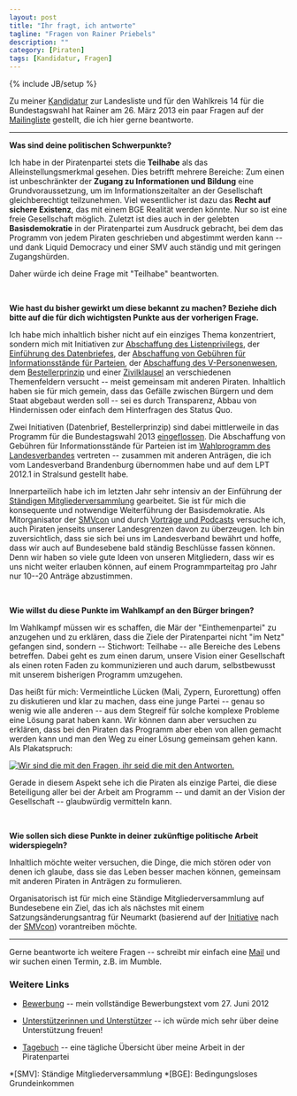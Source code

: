 ```yaml
---
layout: post
title: "Ihr fragt, ich antworte"
tagline: "Fragen von Rainer Priebels"
description: ""
category: [Piraten]
tags: [Kandidatur, Fragen]
---
```

{% include JB/setup %}

Zu meiner [Kandidatur](http://wiki.piratenpartei.de/Benutzer:Nlohmann/Bewerbung) zur Landesliste und für den Wahlkreis 14 für die Bundestagswahl hat Rainer am 26. März 2013 ein paar Fragen auf der [Mailingliste](https://news.piratenpartei.de/showthread.php?tid=305747&pid=1615452#pid1615452) gestellt, die ich hier gerne beantworte.

* * *

**Was sind deine politischen Schwerpunkte?**

Ich habe in der Piratenpartei stets die **Teilhabe** als das Alleinstellungsmerkmal gesehen. Dies betrifft mehrere Bereiche: Zum einen ist unbeschränkter der **Zugang zu Informationen und Bildung** eine Grundvoraussetzung, um im Informationszeitalter an der Gesellschaft gleichberechtigt teilzunehmen. Viel wesentlicher ist dazu das **Recht auf sichere Existenz**, das mit einem BGE Realität werden könnte. Nur so ist eine freie Gesellschaft möglich. Zuletzt ist dies auch in der gelebten **Basisdemokratie** in der Piratenpartei zum Ausdruck gebracht, bei dem das Programm von jedem Piraten geschrieben und abgestimmt werden kann -- und dank Liquid Democracy und einer SMV auch ständig und mit geringen Zugangshürden.

Daher würde ich deine Frage mit "Teilhabe" beantworten.

<br>

**Wie hast du bisher gewirkt um diese bekannt zu machen? Beziehe dich bitte auf die für dich wichtigsten Punkte aus der vorherigen Frage.**

Ich habe mich inhaltlich bisher nicht auf ein einziges Thema konzentriert, sondern mich mit Initiativen zur [Abschaffung des Listenprivilegs](https://lqfb.piratenpartei.de/lf/initiative/show/2834.html), der [Einführung des  Datenbriefes](https://lqfb.piratenpartei.de/lf/initiative/show/2920.html), der [Abschaffung von Gebühren für Informationsstände für Parteien](https://lqpp.de/mv/initiative/show/73.html), der [Abschaffung des V-Personenwesen](https://lqpp.de/mv/initiative/show/211.html), dem [Bestellerprinzip](https://lqpp.de/mv/initiative/show/215.html) und einer [Zivilklausel](https://lqpp.de/mv/initiative/show/220.html) an verschiedenen Themenfeldern versucht -- meist gemeinsam mit anderen Piraten. Inhaltlich haben sie für mich gemein, dass das Gefälle zwischen Bürgern und dem Staat abgebaut werden soll -- sei es durch Transparenz, Abbau von Hindernissen oder einfach dem Hinterfragen des Status Quo.

Zwei Initiativen (Datenbrief, Bestellerprinzip) sind dabei mittlerweile in das Programm für die Bundestagswahl 2013 [eingeflossen](http://wiki.piratenpartei.de/Bundestagswahl_2013/Wahlprogramm#Privatsph.C3.A4re_wahren.2C_Datenschutz_und_informationelle_Selbstbestimmung_st.C3.A4rken). Die Abschaffung von Gebühren für Informationsstände für Parteien ist im [Wahlprogramm des Landesverbandes](http://wiki.piratenpartei.de/MV:Programm#Abschaffung_von_Geb.C3.BChren_f.C3.BCr_Informationsst.C3.A4nde_f.C3.BCr_Parteien_und_gemeinn.C3.BCtzige_Organisationen) vertreten -- zusammen mit anderen Anträgen, die ich vom Landesverband Brandenburg übernommen habe und auf dem LPT 2012.1 in Stralsund gestellt habe.

Innerparteilich habe ich im letzten Jahr sehr intensiv an der Einführung der [Ständigen Mitgliederversammlung](http://smv.piratenpartei-mv.de) gearbeitet. Sie ist für mich die konsequente und notwendige Weiterführung der Basisdemokratie. Als Mitorganisator der [SMVcon](http://smvcon.piratenpartei-mv.de) und durch [Vorträge und Podcasts](http://blog.nlohmann.me/tags.html#Ständige%20Mitgliederversammlung-ref) versuche ich, auch Piraten jenseits unserer Landesgrenzen davon zu überzeugen. Ich bin zuversichtlich, dass sie sich bei uns im Landesverband bewährt und hoffe, dass wir auch auf Bundesebene bald ständig Beschlüsse fassen können. Denn wir haben so viele gute Ideen von unseren Mitgliedern, dass wir es uns nicht weiter erlauben können, auf einem Programmparteitag pro Jahr nur 10--20 Anträge abzustimmen.

<br>

**Wie willst du diese Punkte im Wahlkampf an den Bürger bringen?**

Im Wahlkampf müssen wir es schaffen, die Mär der "Einthemenpartei" zu anzugehen und zu erklären, dass die Ziele der Piratenpartei nicht "im Netz" gefangen sind, sondern -- Stichwort: Teilhabe -- alle Bereiche des Lebens betreffen. Dabei geht es zum einen darum, unsere Vision einer Gesellschaft als einen roten Faden zu kommunizieren und auch darum, selbstbewusst mit unserem bisherigen Programm umzugehen.

Das heißt für mich: Vermeintliche Lücken (Mali, Zypern, Eurorettung) offen zu diskutieren und klar zu machen, dass eine junge Partei -- genau so wenig wie alle anderen -- aus dem Stegreif für solche komplexe Probleme eine Lösung parat haben kann. Wir können dann aber versuchen zu erklären, dass bei den Piraten das Programm aber eben von allen gemacht werden kann und man den Weg zu einer Lösung gemeinsam gehen kann. Als Plakatspruch:

[![Wir sind die mit den Fragen, ihr seid die mit den Antworten.](https://wiki.piratenpartei.de/wiki/images/e/e2/Piraten-AGH-Wahl-Fragen-und-Antworten.jpg "Wir sind die mit den Fragen, ihr seid die mit den Antworten.")](https://wiki.piratenpartei.de/Datei:Piraten-AGH-Wahl-Fragen-und-Antworten.jpg)

Gerade in diesem Aspekt sehe ich die Piraten als einzige Partei, die diese Beteiligung aller bei der Arbeit am Programm -- und damit an der Vision der Gesellschaft -- glaubwürdig vermitteln kann.

<br>

**Wie sollen sich diese Punkte in deiner zukünftige politische Arbeit widerspiegeln?**

Inhaltlich möchte weiter versuchen, die Dinge, die mich stören oder von denen ich glaube, dass sie das Leben besser machen können, gemeinsam mit anderen Piraten in Anträgen zu formulieren.

Organisatorisch ist für mich eine Ständige Mitgliederversammlung auf Bundesebene ein Ziel, das ich als nächstes mit einem Satzungsänderungsantrag für Neumarkt (basierend auf der [Initiative](http://lfpp.de/i6190) nach der [SMVcon](http://smvcon.piratenpartei-mv.de/ergebnisse/)) vorantreiben möchte.

* * *

Gerne beantworte ich weitere Fragen -- schreibt mir einfach eine [Mail](mailto:niels.lohmann@piraten-mv.de) und wir suchen einen Termin, z.B. im Mumble.

### Weitere Links

- [Bewerbung](http://wiki.piratenpartei.de/Benutzer:Nlohmann/Bewerbung) -- mein vollständige Bewerbungstext vom 27. Juni 2012

- [Unterstützerinnen und Unterstützer](http://wiki.piratenpartei.de/Benutzer:Nlohmann/Bewerbung#Unterst.C3.BCtzer.2Ainnen) -- ich würde mich sehr über deine Unterstützung freuen!

- [Tagebuch](https://niels.piratenpad.de/tagebuch) -- eine tägliche Übersicht über meine Arbeit in der Piratenpartei

*[SMV]: Ständige Mitgliederversammlung
*[BGE]: Bedingungsloses Grundeinkommen
